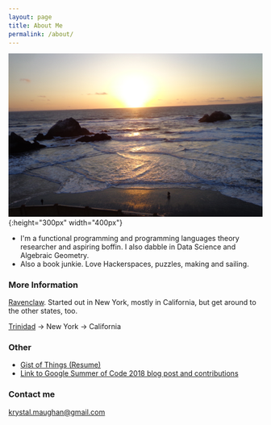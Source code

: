 ```yaml
---
layout: page
title: About Me
permalink: /about/
---
```

![beach](/images/beach.png){:height="300px" width="400px"}






- I'm a functional programming and programming languages theory researcher and aspiring boffin. I also dabble in Data Science and Algebraic Geometry.
- Also a book junkie. Love Hackerspaces, puzzles, making and sailing. 





### More Information

[Ravenclaw](https://en.wikipedia.org/wiki/Hogwarts#Ravenclaw). Started out in New York, mostly in California, but get around to the other states, too.


[Trinidad](https://en.wikipedia.org/wiki/Trinidad_and_Tobago) -> New York -> California

### Other 

- [Gist of Things (Resume)](https://github.com/kammitama5/kammitama5.github.io/blob/master/images/PHD_resume_KAM.pdf)
- [Link to Google Summer of Code 2018 blog post and contributions](https://medium.com/@krystal.maughan/breaking-the-space-time-barrier-with-haskell-time-traveling-and-debugging-in-codeworld-a-google-e87894dd43d7)

### Contact me

[krystal.maughan@gmail.com](mailto:email@domain.com)

